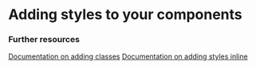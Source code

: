 # Adding styles to your components





### Further resources

[Documentation on adding classes](https://facebook.github.io/react/docs/class-name-manipulation.html)
[Documentation on adding styles inline](http://facebook.github.io/react/tips/inline-styles.html)